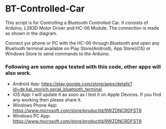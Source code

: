 # BT-Controlled-Car
This script is for Controlling a Bluetooth Controlled Car. It consists of Arduino, L293D Motor Driver and HC-06 Module. The connection is made as shown in the diagram. 

Connect yor phone or PC with the HC-06 through Bluetooth and open any Bluetooth terminal available on Play Store(Android), App Store(iOS) or Windows Store to send commands to the Arduino.

### Following are some apps tested with this code, other apps will also work.
* Android App: https://play.google.com/store/apps/details?id=de.kai_morich.serial_bluetooth_terminal
* iOS App: I will update it as soon as I test it on Apple Devices. If you find any working then please share it.
* Windows Phone App: https://www.microsoft.com/store/productId/9WZDNCRDFST8
* Windows PC App: https://www.microsoft.com/store/productId/9WZDNCRDFST8
